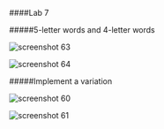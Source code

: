 ####Lab 7

#####5-letter words and 4-letter words

![screenshot 63](https://cloud.githubusercontent.com/assets/16448052/14198395/a6e4c0fa-f7a7-11e5-924a-a12e1b8ba806.png)

![screenshot 64](https://cloud.githubusercontent.com/assets/16448052/14198397/aaad7010-f7a7-11e5-9d3c-7b1c0cd8b093.png)

#####Implement a variation

![screenshot 60](https://cloud.githubusercontent.com/assets/16448052/14198390/9e122c1a-f7a7-11e5-9b6f-4f194327942e.png)

![screenshot 61](https://cloud.githubusercontent.com/assets/16448052/14198393/a242380c-f7a7-11e5-9f24-30f8f7a584ac.png)

